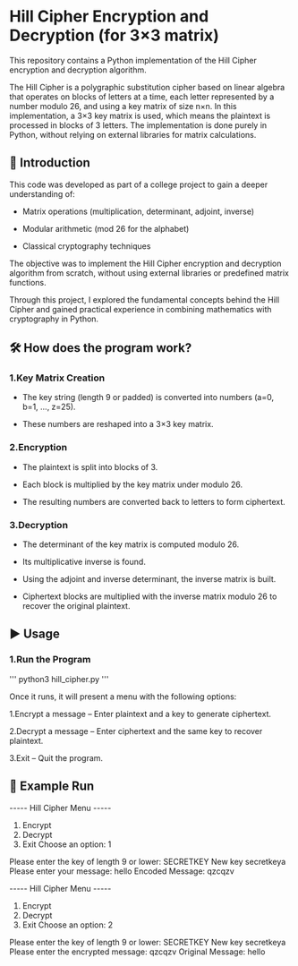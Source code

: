 # Hill Cipher Encryption and Decryption (for 3×3 matrix)
This repository contains a Python implementation of the Hill Cipher encryption and decryption algorithm.

The Hill Cipher is a polygraphic substitution cipher based on linear algebra that operates on blocks of letters at a time, each letter represented by a number modulo 26, and using a key matrix of size n×n.
In this implementation, a 3×3 key matrix is used, which means the plaintext is processed in blocks of 3 letters. The implementation is done purely in Python, without relying on external libraries for matrix calculations.

## 📖 Introduction
This code was developed as part of a college project to gain a deeper understanding of:
- Matrix operations (multiplication, determinant, adjoint, inverse)

- Modular arithmetic (mod 26 for the alphabet)

- Classical cryptography techniques
  
The objective was to implement the Hill Cipher encryption and decryption algorithm from scratch, without using external libraries or predefined matrix functions.

Through this project, I explored the fundamental concepts behind the Hill Cipher and gained practical experience in combining mathematics with cryptography in Python.

## 🛠 How does the program work?
### 1.Key Matrix Creation
- The key string (length 9 or padded) is converted into numbers (a=0, b=1, ..., z=25).

- These numbers are reshaped into a 3×3 key matrix.

### 2.Encryption
- The plaintext is split into blocks of 3.

- Each block is multiplied by the key matrix under modulo 26.

- The resulting numbers are converted back to letters to form ciphertext.

### 3.Decryption
- The determinant of the key matrix is computed modulo 26.

- Its multiplicative inverse is found.

- Using the adjoint and inverse determinant, the inverse matrix is built.

- Ciphertext blocks are multiplied with the inverse matrix modulo 26 to recover the original plaintext.


## ▶️ Usage
### 1.Run the Program
''' python3 hill_cipher.py '''

Once it runs, it will present a menu with the following options:

1.Encrypt a message – Enter plaintext and a key to generate ciphertext.

2.Decrypt a message – Enter ciphertext and the same key to recover plaintext.

3.Exit – Quit the program.


## 📂 Example Run

----- Hill Cipher Menu -----
1. Encrypt
2. Decrypt
3. Exit
Choose an option: 1

Please enter the key of length 9 or lower: SECRETKEY
New key secretkeya
Please enter your message: hello
Encoded Message: qzcqzv


----- Hill Cipher Menu -----
1. Encrypt
2. Decrypt
3. Exit
Choose an option: 2

Please enter the key of length 9 or lower: SECRETKEY
New key secretkeya
Please enter the encrypted message: qzcqzv
Original Message: hello
